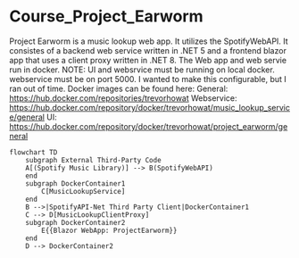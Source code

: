# Course_Project_Earworm
Project Earworm is a music lookup web app. It utilizes the SpotifyWebAPI. It consistes of a backend web service written in .NET 5 and a frontend blazor app that uses a client proxy written in .NET 8. The Web app and web servie run in docker.
NOTE: UI and websrvice must be running on local docker. webservice must be on port 5000. I wanted to make this configurable, but I ran out of time.
Docker images can be found here:
    General: https://hub.docker.com/repositories/trevorhowat
    Webservice: https://hub.docker.com/repository/docker/trevorhowat/music_lookup_service/general
    UI: https://hub.docker.com/repository/docker/trevorhowat/project_earworm/general

```mermaid
flowchart TD
    subgraph External Third-Party Code
    A[(Spotify Music Library)] --> B(SpotifyWebAPI)
    end
    subgraph DockerContainer1
        C[MusicLookupService]
    end
    B -->|SpotifyAPI-Net Third Party Client|DockerContainer1
    C --> D[MusicLookupClientProxy]
    subgraph DockerContainer2
        E{{Blazor WebApp: ProjectEarworm}}
    end
    D --> DockerContainer2
```
